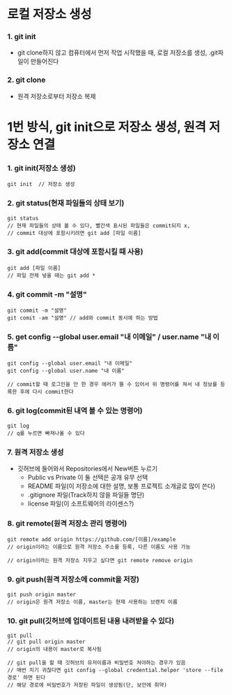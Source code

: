 # 로컬 저장소 생성
### 1. git init
- git clone하지 않고 컴퓨터에서 먼저 작업 시작했을 때, 로컬 저장소를 생성, .git파일이 만들어진다
### 2. git clone
- 원격 저장소로부터 저장소 복제

# 1번 방식, git init으로 저장소 생성, 원격 저장소 연결
### 1. git init(저장소 생성)
```
git init  // 저장소 생성
```

### 2. git status(현재 파일들의 상태 보기)
```
git status 
// 현재 파일들의 상태 볼 수 있다, 빨간색 표시된 파일들은 commit되지 x, 
// commit 대상에 포함시키려면 git add [파일 이름]
```

### 3. git add(commit 대상에 포함시킬 때 사용)
```
git add [파일 이름]
// 파일 전체 넣을 때는 git add *
```

### 4. git commit -m "설명"
```
git commit -m "설명"
git comit -am "설명" // add와 commit 동시에 하는 방법
```

### 5. get config --global user.email "내 이메일" / user.name "내 이름"
```
git config --global user.email "내 이메일"
git config --global user.name "내 이름"

// commit할 때 로그인을 안 한 경우 에러가 뜰 수 있어서 위 명령어를 쳐서 내 정보를 등록한 후에 다시 commit한다
```

### 6. git log(commit된 내역 볼 수 있는 명령어)
```
git log
// q를 누르면 빠져나올 수 있다
```

### 7. 원격 저장소 생성
- 깃허브에 들어와서 Repositories에서 New버튼 누르기
  - Public vs Private 이 둘 선택은 공개 유무 선택
  - README 파일(이 저장소에 대한 설명, 보통 프로젝트 소개글로 많이 쓴다)
  - .gitignore 파일(Track하지 않을 파일들 명단)
  - license 파일(이 소프트웨어의 라이센스?)

### 8. git remote(원격 저장소 관리 명령어)
```
git remote add origin https://github.com/[이름]/example
// origin이라는 이름으로 원격 저장소 주소를 등록, 다른 이름도 사용 가능

// origin이라는 원격 저장소 지우고 싶다면 git remote remove origin
```

### 9. git push(원격 저장소에 commit을 저장)
```
git push origin master
// origin은 원격 저장소 이름, master는 현재 사용하는 브랜치 이름
```

### 10. git pull(깃허브에 업데이트된 내용 내려받을 수 있다)
```
git pull 
// git pull origin master
// origin의 내용이 master로 복사됨

// git pull을 할 때 깃허브의 유저이름과 비밀번호 쳐야하는 경우가 있음
// 매번 치기 귀찮다면 git config --global credential.helper 'store --file 경로' 하면 된다
// 해당 경로에 비밀번호가 저장된 파일이 생성됨(단, 보안에 취약)
```
